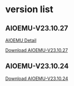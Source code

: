 

# version list
## AIOEMU-V23.10.27
[AIOEMU Detail](https://github.com/emuall/app/releases/tag/23.10.27)

[Download AIOEMU-V23.10.27](https://github.com/emuall/app/releases/download/23.10.27/AIOEMU-V23.10.27.apk)


## AIOEMU-V23.10.24
[Download AIOEMU-V23.10.24](https://github.com/emuall/app/releases/download/23.10.24/AIOEMU-V23.10.24.apk)